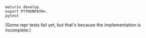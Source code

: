 ```
maturin develop
export PYTHONPATH=.
pytest
```

(Some repr tests fail yet, but that's because the implementation is incomplete.)
